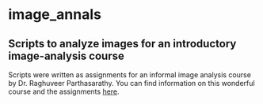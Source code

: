 # image_annals
## Scripts to analyze images for an introductory image-analysis course

Scripts were written as assignments for an informal image analysis course by Dr. Raghuveer Parthasarathy. 
You can find information on this wonderful course and the assignments [here](https://eighteenthelephant.com/2020/05/05/an-informal-image-analysis-course/).
